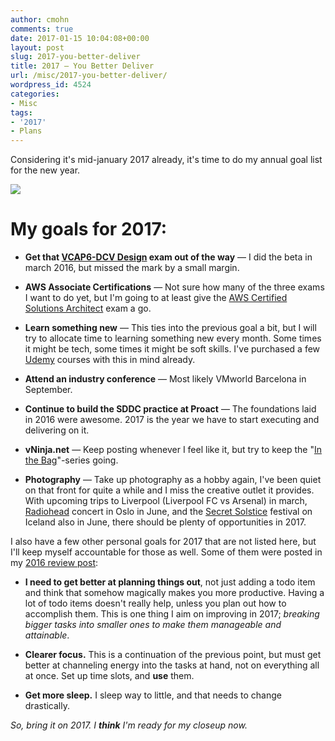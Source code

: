 ```yaml
---
author: cmohn
comments: true
date: 2017-01-15 10:04:08+00:00
layout: post
slug: 2017-you-better-deliver
title: 2017 — You Better Deliver
url: /misc/2017-you-better-deliver/
wordpress_id: 4524
categories:
- Misc
tags:
- '2017'
- Plans
---
```


Considering it's mid-january 2017 already, it's time to do my annual goal list for the new year.

![](http://vninja.net/wordpress/wp-content/uploads/2017/01/sport-treadmill-tor-route-163444-644x362.jpeg)



# My goals for 2017:







  * **Get that [VCAP6-DCV Design](https://mylearn.vmware.com/mgrReg/plan.cfm?plan=89133&ui=www_cert) exam out of the way** — I did the beta in march 2016, but missed the mark by a small margin.


  * **AWS Associate Certifications** — Not sure how many of the three exams I want to do yet, but I'm going to at least give the [AWS Certified Solutions Architect](https://aws.amazon.com/certification/certified-solutions-architect-associate/) exam a go.


  * **Learn something new** — This ties into the previous goal a bit, but I will try to allocate time to learning something new every month. Some times it might be tech, some times it might be soft skills. I've purchased a few [Udemy](https://www.udemy.com/courses/) courses with this in mind already.


  * **Attend an industry conference** — Most likely VMworld Barcelona in September.


  * **Continue to build the SDDC practice at Proact** — The foundations laid in 2016 were awesome. 2017 is the year we have to start executing and delivering on it.


  * **vNinja.net** — Keep posting whenever I feel like it, but try to keep the "[In the Bag](http://vninja.net/in-the-bag/)"-series going.


  * **Photography** — Take up photography as a hobby again, I've been quiet on that front for quite a while and I miss the creative outlet it provides. With upcoming trips to Liverpool (Liverpool FC vs Arsenal) in march, [Radiohead](https://www.wasteheadquarters.com/schedule) concert in Oslo in June, and the [Secret Solstice](http://secretsolstice.is) festival on Iceland also in June, there should be plenty of opportunities in 2017.



I also have a few other personal goals for 2017 that are not listed here, but I'll keep myself accountable for those as well. Some of them were posted in my [2016 review post](http://vninja.net/misc/evaluating-2016/):





  * **I need to get better at planning things out**, not just adding a todo item and think that somehow magically makes you more productive. Having a lot of todo items doesn't really help, unless you plan out how to accomplish them. This is one thing I aim on improving in 2017; _breaking bigger tasks into smaller ones to make them manageable and attainable_.


  * **Clearer focus.** This is a continuation of the previous point, but must get better at channeling energy into the tasks at hand, not on everything all at once. Set up time slots, and **use** them.


  * **Get more sleep.** I sleep way to little, and that needs to change drastically.



_So, bring it on 2017. I **think** I'm ready for my closeup now._
